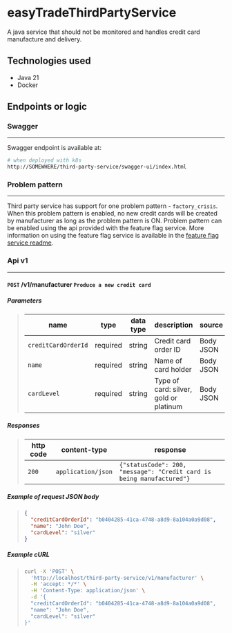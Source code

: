 # easyTradeThirdPartyService

A java service that should not be monitored and handles credit card manufacture and delivery.

## Technologies used

- Java 21
- Docker

## Endpoints or logic

### Swagger

---

Swagger endpoint is available at:

```bash
# when deployed with k8s
http://SOMEWHERE/third-party-service/swagger-ui/index.html
```

### Problem pattern

---

Third party service has support for one problem pattern - `factory_crisis`. When this problem pattern is enabled, no new credit cards will be created by manufacturer as long as the problem pattern is ON. Problem pattern can be enabled using the api provided with the feature flag service. More information on using the feature flag service is available in the [feature flag service readme](./feature-flag-service.md).

### Api v1

---

#### `POST` **/v1/manufacturer** `Produce a new credit card`

##### Parameters

> | name                | type     | data type | description                            | source    |
> | ------------------- | -------- | --------- | -------------------------------------- | --------- |
> | `creditCardOrderId` | required | string    | Credit card order ID                   | Body JSON |
> | `name`              | required | string    | Name of card holder                    | Body JSON |
> | `cardLevel`         | required | string    | Type of card: silver, gold or platinum | Body JSON |

##### Responses

> | http code | content-type       | response                                                              |
> | --------- | ------------------ | --------------------------------------------------------------------- |
> | `200`     | `application/json` | `{"statusCode": 200, "message": "Credit card is being manufactured"}` |

##### Example of request JSON body

> ```json
> {
>   "creditCardOrderId": "b0404285-41ca-4748-a8d9-8a104a0a9d08",
>   "name": "John Doe",
>   "cardLevel": "silver"
> }
> ```

##### Example cURL

> ```bash
> curl -X 'POST' \
>   'http://localhost/third-party-service/v1/manufacturer' \
>   -H 'accept: */*' \
>   -H 'Content-Type: application/json' \
>   -d '{
>   "creditCardOrderId": "b0404285-41ca-4748-a8d9-8a104a0a9d08",
>   "name": "John Doe",
>   "cardLevel": "silver"
> }'
> ```
